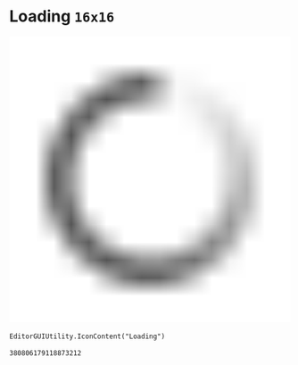 # Loading `16x16`
<img src="/img/Loading.png" width=512 height=512>

``` CSharp
EditorGUIUtility.IconContent("Loading")
```
```
380806179118873212
```
